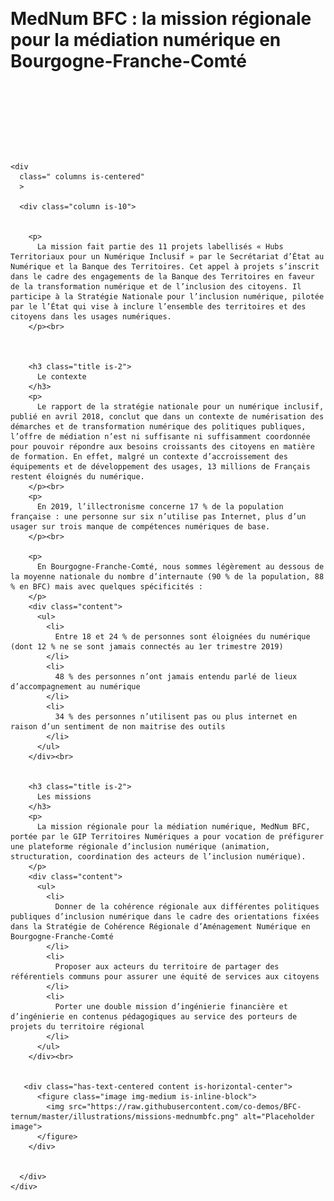 <style>

  .top-section{
    display: flex;
    flex-direction: column;
    align-items: center;
    padding:3em 0 3em 0 ;
  }
  .bfc-title {
    margin-bottom : 0 !important;
    padding: 1em 0 1em 0;
  }
  .bfc-title-background{
    background-image: url('https://raw.githubusercontent.com/co-demos/BFC-ternum/master/illustrations/fonds-mediation-1024x384.jpg');
    background-repeat: no-repeat;
    background-attachment: fixed;
    background-size: cover;
    margin-bottom: 4em;
  }
  .BFC-divider {
    background-color: #ff4646;
    height: 1px;
  }
</style>

<div id="mednum-bfc">

  <div
    class="top-section bfc-title-background"
    >
    <br>
    <h1 
      class="title bfc-title is-1 has-text-centered has-text-white"
    >
      MedNum BFC : la mission régionale 
      <br>pour la médiation numérique en Bourgogne-Franche-Comté
    </h1>
    <br>
  </div>

  <section id="intro" class="container">

    <div
      class=" columns is-centered" 
      >

      <div class="column is-10">


        <p>
          La mission fait partie des 11 projets labellisés « Hubs Territoriaux pour un Numérique Inclusif » par le Secrétariat d’État au Numérique et la Banque des Territoires. Cet appel à projets s’inscrit dans le cadre des engagements de la Banque des Territoires en faveur de la transformation numérique et de l’inclusion des citoyens. Il participe à la Stratégie Nationale pour l’inclusion numérique, pilotée par le l’État qui vise à inclure l’ensemble des territoires et des citoyens dans les usages numériques.
        </p><br>



        <h3 class="title is-2">
          Le contexte
        </h3>
        <p>
          Le rapport de la stratégie nationale pour un numérique inclusif, publié en avril 2018, conclut que dans un contexte de numérisation des démarches et de transformation numérique des politiques publiques, l’offre de médiation n’est ni suffisante ni suffisamment coordonnée pour pouvoir répondre aux besoins croissants des citoyens en matière de formation. En effet, malgré un contexte d’accroissement des équipements et de développement des usages, 13 millions de Français restent éloignés du numérique.
        </p><br>
        <p>
          En 2019, l’illectronisme concerne 17 % de la population française : une personne sur six n’utilise pas Internet, plus d’un usager sur trois manque de compétences numériques de base.
        </p><br>
        
        <p>
          En Bourgogne-Franche-Comté, nous sommes légèrement au dessous de la moyenne nationale du nombre d’internaute (90 % de la population, 88 % en BFC) mais avec quelques spécificités :
        </p>
        <div class="content">
          <ul>
            <li>
              Entre 18 et 24 % de personnes sont éloignées du numérique (dont 12 % ne se sont jamais connectés au 1er trimestre 2019)
            </li>
            <li>
              48 % des personnes n’ont jamais entendu parlé de lieux d’accompagnement au numérique
            </li>
            <li>
              34 % des personnes n’utilisent pas ou plus internet en raison d’un sentiment de non maitrise des outils
            </li>
          </ul>
        </div><br>


        <h3 class="title is-2">
          Les missions
        </h3>
        <p>
          La mission régionale pour la médiation numérique, MedNum BFC, portée par le GIP Territoires Numériques a pour vocation de préfigurer une plateforme régionale d’inclusion numérique (animation, structuration, coordination des acteurs de l’inclusion numérique).
        </p>
        <div class="content">
          <ul>
            <li>
              Donner de la cohérence régionale aux différentes politiques publiques d’inclusion numérique dans le cadre des orientations fixées dans la Stratégie de Cohérence Régionale d’Aménagement Numérique en Bourgogne-Franche-Comté
            </li>
            <li>
              Proposer aux acteurs du territoire de partager des référentiels communs pour assurer une équité de services aux citoyens
            </li>
            <li>
              Porter une double mission d’ingénierie financière et d’ingénierie en contenus pédagogiques au service des porteurs de projets du territoire régional
            </li>
          </ul>
        </div><br>


       <div class="has-text-centered content is-horizontal-center">
          <figure class="image img-medium is-inline-block">
            <img src="https://raw.githubusercontent.com/co-demos/BFC-ternum/master/illustrations/missions-mednumbfc.png" alt="Placeholder image">
          </figure>
        </div>


      </div>
    </div>

  </section>
  <br>
  <br>

</div>

